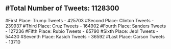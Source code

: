 #Total Number of Tweets: 1128300 
---
#First Place: Trump Tweets - 425703
#Second Place: Clinton Tweets - 239937
#Third Place: Cruz Tweets - 164902
#Fourth Place: Sanders Tweets - 127236
#Fifth Place: Rubio Tweets - 65790
#Sixth Place: Jeb! Tweets - 54430
#Seventh Place: Kasich Tweets - 36592
#Last Place: Carson Tweets - 13710
